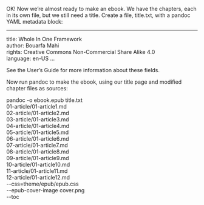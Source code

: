 OK! Now we’re almost ready to make an ebook. We have the chapters, each in its own file, but we still need a title. Create a file, title.txt, with a pandoc YAML metadata block:


---
title: Whole In One Framework \
author: Bouarfa Mahi \
rights:  Creative Commons Non-Commercial Share Alike 4.0 \
language: en-US
...

See the User’s Guide for more information about these fields.

Now run pandoc to make the ebook, using our title page and modified chapter files as sources:

pandoc -o ebook.epub title.txt \
  01-article/01-article1.md \
  02-article/01-article2.md \
  03-article/01-article3.md \
  04-article/01-article4.md \
  05-article/01-article5.md \
  06-article/01-article6.md \
  07-article/01-article7.md \
  08-article/01-article8.md \
  09-article/01-article9.md \
  10-article/01-article10.md \
  11-article/01-article11.md \
  12-article/01-article12.md \
  --css=theme/epub/epub.css \
  --epub-cover-image cover.png \
  --toc

 
